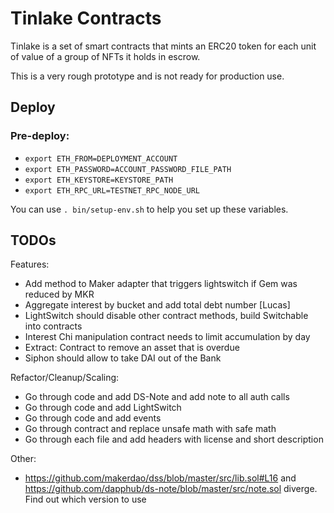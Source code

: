 # Tinlake Contracts
Tinlake is a set of smart contracts that mints an ERC20 token for each unit of value of a group of NFTs it holds in escrow. 

This is a very rough prototype and is not ready for production use.

## Deploy

### Pre-deploy:

- `export ETH_FROM=DEPLOYMENT_ACCOUNT`
- `export ETH_PASSWORD=ACCOUNT_PASSWORD_FILE_PATH`
- `export ETH_KEYSTORE=KEYSTORE_PATH`
- `export ETH_RPC_URL=TESTNET_RPC_NODE_URL`

You can use `. bin/setup-env.sh` to help you set up these variables.


## TODOs
Features:
* Add method to Maker adapter that triggers lightswitch if Gem was reduced by MKR 
* Aggregate interest by bucket and add total debt number [Lucas]
* LightSwitch should disable other contract methods, build Switchable into contracts
* Interest Chi manipulation contract needs to limit accumulation by day  
* Extract: Contract to remove an asset that is overdue
* Siphon should allow to take DAI out of the Bank

Refactor/Cleanup/Scaling:
* Go through code and add DS-Note and add note to all auth calls
* Go through code and add LightSwitch
* Go through code and add events
* Go through contract and replace unsafe math with safe math
* Go through each file and add headers with license and short description

Other:
* https://github.com/makerdao/dss/blob/master/src/lib.sol#L16 and https://github.com/dapphub/ds-note/blob/master/src/note.sol diverge. Find out which version to use
